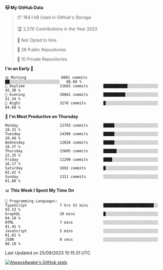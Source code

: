 <!--START_SECTION:waka-->
**🐱 My GitHub Data** 

> 📦 164.1 kB Used in GitHub's Storage 
 > 
> 🏆 2,576 Contributions in the Year 2023
 > 
> 🚫 Not Opted to Hire
 > 
> 📜 26 Public Repositories 
 > 
> 🔑 10 Private Repositories 
 > 
**I'm an Early 🐤** 

```text
🌞 Morning                6001 commits        ██░░░░░░░░░░░░░░░░░░░░░░░   08.60 % 
🌆 Daytime                31683 commits       ███████████░░░░░░░░░░░░░░   45.38 % 
🌃 Evening                28861 commits       ██████████░░░░░░░░░░░░░░░   41.34 % 
🌙 Night                  3270 commits        █░░░░░░░░░░░░░░░░░░░░░░░░   04.68 % 
```
📅 **I'm Most Productive on Thursday** 

```text
Monday                   12783 commits       █████░░░░░░░░░░░░░░░░░░░░   18.31 % 
Tuesday                  14308 commits       █████░░░░░░░░░░░░░░░░░░░░   20.49 % 
Wednesday                12826 commits       █████░░░░░░░░░░░░░░░░░░░░   18.37 % 
Thursday                 15605 commits       ██████░░░░░░░░░░░░░░░░░░░   22.35 % 
Friday                   11290 commits       ████░░░░░░░░░░░░░░░░░░░░░   16.17 % 
Saturday                 1692 commits        █░░░░░░░░░░░░░░░░░░░░░░░░   02.42 % 
Sunday                   1311 commits        ░░░░░░░░░░░░░░░░░░░░░░░░░   01.88 % 
```


📊 **This Week I Spent My Time On** 

```text
💬 Programming Languages: 
TypeScript               7 hrs 51 mins       ███████████████████████░░   93.33 % 
GraphQL                  20 mins             █░░░░░░░░░░░░░░░░░░░░░░░░   04.10 % 
HTML                     7 mins              ░░░░░░░░░░░░░░░░░░░░░░░░░   01.45 % 
JavaScript               5 mins              ░░░░░░░░░░░░░░░░░░░░░░░░░   01.01 % 
JSON                     0 secs              ░░░░░░░░░░░░░░░░░░░░░░░░░   00.10 % 
```


 Last Updated on 25/09/2023 15:15:31 UTC
<!--END_SECTION:waka-->

[![AlwaysAwake's GitHub stats](https://github-readme-stats.vercel.app/api?username=AlwaysAwake&show_icons=true&theme=github_dark&count_private=true)](https://github.com/AlwaysAwake/AlwaysAwake)

